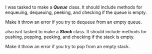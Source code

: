 I was tasked to make a ***Queue*** class. It should include methods for enqueuing, dequeuing, peeking, and checking if the queue is empty.

Make it throw an error if you try to dequeue from an empty queue.

also isnt tasked to make a ***Stack*** class. It should include methods for pushing, popping, peeking, and checking if the stack is empty.

Make it throw an error if you try to pop from an empty stack.
